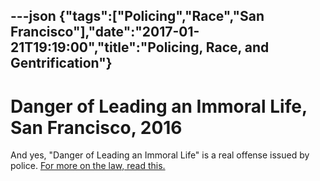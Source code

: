 ---json
{"tags":["Policing","Race","San Francisco"],"date":"2017-01-21T19:19:00","title":"Policing, Race, and Gentrification"}
---

Danger of Leading an Immoral Life, San Francisco, 2016
======================================================

And yes, "Danger of Leading an Immoral Life" is a real offense issued by police. [For more on the law, read this.](http://scholarship.law.berkeley.edu/cgi/viewcontent.cgi?article=2625&context=californialawreview)
